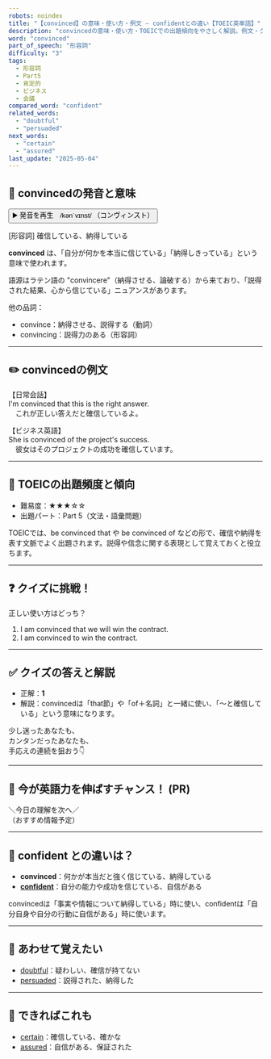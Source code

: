 ```yaml
---
robots: noindex
title: "【convinced】の意味・使い方・例文 ― confidentとの違い【TOEIC英単語】"
description: "convincedの意味・使い方・TOEICでの出題傾向をやさしく解説。例文・クイズ付きでconfidentとの違いもわかりやすく学べます。"
word: "convinced"
part_of_speech: "形容詞"
difficulty: "3"
tags:
  - 形容詞
  - Part5
  - 肯定的
  - ビジネス
  - 会議
compared_word: "confident"
related_words:
  - "doubtful"
  - "persuaded"
next_words:
  - "certain"
  - "assured"
last_update: "2025-05-04"
---
```


## 🔰 convincedの発音と意味

<button class="play-audio" onclick="playTTS('convinced')">
  <span class="play-audio-main">
    ▶️ 発音を再生　/kənˈvɪnst/
  </span>
  <span class="play-audio-sub">
    （コンヴィンスト）
  </span>
</button>

[形容詞] 確信している、納得している

**convinced** は、「自分が何かを本当に信じている」「納得しきっている」という意味で使われます。

語源はラテン語の "convincere"（納得させる、論破する）から来ており、「説得された結果、心から信じている」ニュアンスがあります。

他の品詞：  
- convince：納得させる、説得する（動詞）
- convincing：説得力のある（形容詞）

---

## ✏️ convincedの例文

【日常会話】  
I'm convinced that this is the right answer.  
　これが正しい答えだと確信しているよ。

【ビジネス英語】  
She is convinced of the project's success.  
　彼女はそのプロジェクトの成功を確信しています。

---

## 🎯 TOEICの出題頻度と傾向

- 難易度：★★★☆☆
- 出題パート：Part 5（文法・語彙問題）

TOEICでは、be convinced that や be convinced of などの形で、確信や納得を表す文脈でよく出題されます。説得や信念に関する表現として覚えておくと役立ちます。

---

## ❓ クイズに挑戦！

正しい使い方はどっち？

1. I am convinced that we will win the contract.  
2. I am convinced to win the contract.

---

## ✅ クイズの答えと解説

- 正解：**1**
- 解説：convincedは「that節」や「of＋名詞」と一緒に使い、「～と確信している」という意味になります。

少し迷ったあなたも、  
カンタンだったあなたも、  
手応えの連続を狙おう👇️

---

## 🚀 今が英語力を伸ばすチャンス！ (PR)

<div class="info-center">
＼今日の理解を次へ／<br>  
（おすすめ情報予定）
</div>

---

## 🤔  confident との違いは？

- **convinced**：何かが本当だと強く信じている、納得している
- **[confident](/confident)**：自分の能力や成功を信じている、自信がある

convincedは「事実や情報について納得している」時に使い、confidentは「自分自身や自分の行動に自信がある」時に使います。

---

## 🧩 あわせて覚えたい

- [doubtful](/doubtful)：疑わしい、確信が持てない
- [persuaded](/persuaded)：説得された、納得した

---

## 📖 できればこれも

- [certain](/certain)：確信している、確かな
- [assured](/assured)：自信がある、保証された

<!-- cvid: aid35_bid45 -->
